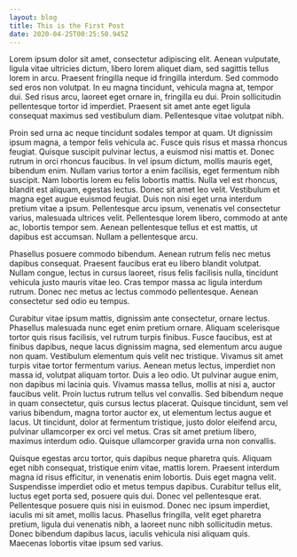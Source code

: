 ```yaml
---
layout: blog
title: This is the First Post
date: 2020-04-25T00:25:50.945Z
---
```

<!--StartFragment-->

Lorem ipsum dolor sit amet, consectetur adipiscing elit. Aenean vulputate, ligula vitae ultricies dictum, libero lorem aliquet diam, sed sagittis tellus lorem in arcu. Praesent fringilla neque id fringilla interdum. Sed commodo sed eros non volutpat. In eu magna tincidunt, vehicula magna at, tempor dui. Sed risus arcu, laoreet eget ornare in, fringilla eu dui. Proin sollicitudin pellentesque tortor id imperdiet. Praesent sit amet ante eget ligula consequat maximus sed vestibulum diam. Pellentesque vitae volutpat nibh.

Proin sed urna ac neque tincidunt sodales tempor at quam. Ut dignissim ipsum magna, a tempor felis vehicula ac. Fusce quis risus et massa rhoncus feugiat. Quisque suscipit pulvinar lectus, a euismod nisi mattis et. Donec rutrum in orci rhoncus faucibus. In vel ipsum dictum, mollis mauris eget, bibendum enim. Nullam varius tortor a enim facilisis, eget fermentum nibh suscipit. Nam lobortis lorem eu felis lobortis mattis. Nulla vel est rhoncus, blandit est aliquam, egestas lectus. Donec sit amet leo velit. Vestibulum et magna eget augue euismod feugiat. Duis non nisi eget urna interdum pretium vitae a ipsum. Pellentesque arcu ipsum, venenatis vel consectetur varius, malesuada ultrices velit. Pellentesque lorem libero, commodo at ante ac, lobortis tempor sem. Aenean pellentesque tellus et est mattis, ut dapibus est accumsan. Nullam a pellentesque arcu.

Phasellus posuere commodo bibendum. Aenean rutrum felis nec metus dapibus consequat. Praesent faucibus erat eu libero blandit volutpat. Nullam congue, lectus in cursus laoreet, risus felis facilisis nulla, tincidunt vehicula justo mauris vitae leo. Cras tempor massa ac ligula interdum rutrum. Donec nec metus ac lectus commodo pellentesque. Aenean consectetur sed odio eu tempus.

Curabitur vitae ipsum mattis, dignissim ante consectetur, ornare lectus. Phasellus malesuada nunc eget enim pretium ornare. Aliquam scelerisque tortor quis risus facilisis, vel rutrum turpis finibus. Fusce faucibus, est at finibus dapibus, neque lacus dignissim magna, sed elementum arcu augue non quam. Vestibulum elementum quis velit nec tristique. Vivamus sit amet turpis vitae tortor fermentum varius. Aenean metus lectus, imperdiet non massa id, volutpat aliquam tortor. Duis a leo odio. Ut pulvinar augue enim, non dapibus mi lacinia quis. Vivamus massa tellus, mollis at nisi a, auctor faucibus velit. Proin luctus rutrum tellus vel convallis. Sed bibendum neque in quam consectetur, quis cursus lectus placerat. Quisque tincidunt, sem vel varius bibendum, magna tortor auctor ex, ut elementum lectus augue et lacus. Ut tincidunt, dolor at fermentum tristique, justo dolor eleifend arcu, pulvinar ullamcorper ex orci vel metus. Cras sit amet pretium libero, maximus interdum odio. Quisque ullamcorper gravida urna non convallis.

Quisque egestas arcu tortor, quis dapibus neque pharetra quis. Aliquam eget nibh consequat, tristique enim vitae, mattis lorem. Praesent interdum magna id risus efficitur, in venenatis enim lobortis. Duis eget magna velit. Suspendisse imperdiet odio et metus tempus dapibus. Curabitur tellus elit, luctus eget porta sed, posuere quis dui. Donec vel pellentesque erat. Pellentesque posuere quis nisi in euismod. Donec nec ipsum imperdiet, iaculis mi sit amet, mollis lacus. Phasellus fringilla, velit eget pharetra pretium, ligula dui venenatis nibh, a laoreet nunc nibh sollicitudin metus. Donec bibendum dapibus lacus, iaculis vehicula nisi aliquam quis. Maecenas lobortis vitae ipsum sed varius.

<!--EndFragment-->